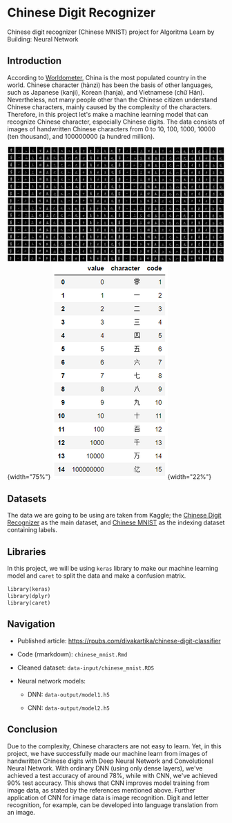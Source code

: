 # Chinese Digit Recognizer

Chinese digit recognizer (Chinese MNIST) project for Algoritma Learn by Building: Neural Network

## Introduction

According to [Worldometer](https://www.worldometers.info/world-population/), China is the most populated country in the world. Chinese character (hànzì) has been the basis of other languages, such as Japanese (kanji), Korean (hanja), and Vietnamese (chữ Hán). Nevertheless, not many people other than the Chinese citizen understand Chinese characters, mainly caused by the complexity of the characters. Therefore, in this project let's make a machine learning model that can recognize Chinese character, especially Chinese digits. The data consists of images of handwritten Chinese characters from 0 to 10, 100, 1000, 10000 (ten thousand), and 100000000 (a hundred million).

![](images/chinese_mnist.png){width="75%"} ![](images/chinese_labels.png){width="22%"}

## Datasets

The data we are going to be using are taken from Kaggle; the [Chinese Digit Recognizer](https://www.kaggle.com/datasets/fedesoriano/chinese-mnist-digit-recognizer "Chinese MNIST in CSV - Digit Recognizer") as the main dataset, and [Chinese MNIST](https://www.kaggle.com/datasets/gpreda/chinese-mnist "Chinese MNIST") as the indexing dataset containing labels.

## Libraries

In this project, we will be using `keras` library to make our machine learning model and `caret` to split the data and make a confusion matrix.

    library(keras)
    library(dplyr)
    library(caret)

## Navigation

-   Published article: <https://rpubs.com/divakartika/chinese-digit-classifier>

-   Code (rmarkdown): `chinese_mnist.Rmd`

-   Cleaned dataset: `data-input/chinese_mnist.RDS`

-   Neural network models:

    -   DNN: `data-output/model1.h5`

    -   CNN: `data-output/model2.h5`

## Conclusion

Due to the complexity, Chinese characters are not easy to learn. Yet, in this project, we have successfully made our machine learn from images of handwritten Chinese digits with Deep Neural Network and Convolutional Neural Network. With ordinary DNN (using only dense layers), we've achieved a test accuracy of around 78%, while with CNN, we've achieved 90% test accuracy. This shows that CNN improves model training from image data, as stated by the references mentioned above. Further application of CNN for image data is image recognition. Digit and letter recognition, for example, can be developed into language translation from an image.
